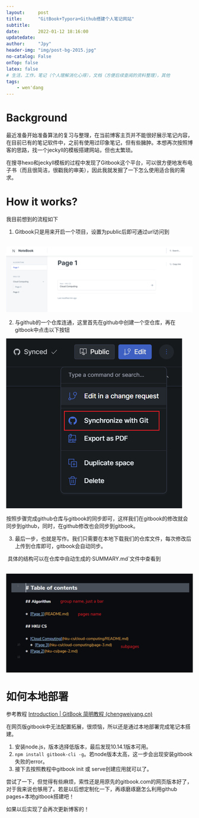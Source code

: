 ```yaml
---
layout:     post
title:      "GitBook+Typora+Github搭建个人笔记网站"
subtitle:   
date:       2022-01-12 18:16:00
updatedate:
author:     "Jpy"
header-img: "img/post-bg-2015.jpg"
no-catalog: False
onTop: false
latex: false
# 生活，工作，笔记（个人理解消化心得），文档（方便后续查阅的资料整理），其他
tags:
    - wen'dang
---
```


# Background

最近准备开始准备算法的复习与整理，在当前博客主页并不能很好展示笔记内容，在目前已有的笔记软件中，之前有使用过印象笔记，但有些臃肿。本想再次按照博客的思路，找一个jeckyll的模板搭建网站，但也太繁琐。

在搜寻hexo和jeckyll模板的过程中发现了Gitbook这个平台，可以很方便地发布电子书（而且很简洁，很戳我的审美），因此我就发掘了一下怎么使用适合我的需求。

# How it works?

我目前想到的流程如下

1. Gitbook只是用来开启一个项目，设置为public后即可通过url访问到

​	![image-20220112182307202](https://raw.githubusercontent.com/Jia-py/blog_picture/master/img/image-20220112182307202.png)

2. 与github的一个仓库连通，这里首先在github中创建一个空仓库，再在gitbook中点击以下按钮

![image-20220112182418164](https://raw.githubusercontent.com/Jia-py/blog_picture/master/img/image-20220112182418164.png)

​	按照步骤完成github仓库与gitbook的同步即可，这样我们在gitbook的修改就会同步到github，同时，在github修改也会同步到gitbook。

3. 最后一步，也就是写作。我们只需要在本地下载我们的仓库文件，每次修改后上传到仓库即可，gitbook会自动同步。

​	具体的结构可以在仓库中自动生成的·SUMMARY.md`文件中查看到

​	![image-20220112182739789](https://raw.githubusercontent.com/Jia-py/blog_picture/master/img/image-20220112182739789.png)

# 如何本地部署

参考教程 [Introduction | GitBook 简明教程 (chengweiyang.cn)](https://www.chengweiyang.cn/gitbook/index.html)

在网页版gitbook中无法配置拓展，很烦恼，所以还是通过本地部署完成笔记本搭建。

1. 安装node.js，版本选择低版本，最后发现10.14.1版本可用。
2. `npm install gitbook-cli -g`。若node版本太高，这一步会出现安装gitbook失败的error。
3. 接下去按照教程中gitbook init 或 serve创建应用就可以了。

尝试了一下，但觉得有些麻烦，索性还是用原先的gitbook.com的网页版本好了，对于我来说也够用了。若是以后想定制化一下，再琢磨琢磨怎么利用github pages+本地gitbook搭建吧！

如果以后实现了会再次更新博客的！
